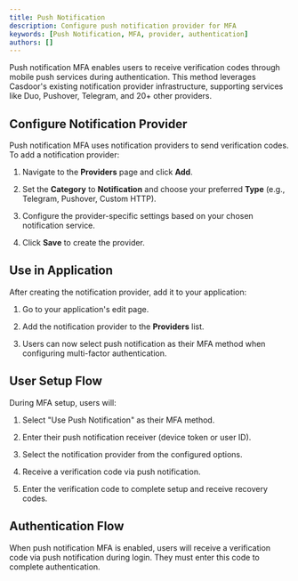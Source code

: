 ```yaml
---
title: Push Notification
description: Configure push notification provider for MFA
keywords: [Push Notification, MFA, provider, authentication]
authors: []
---
```


Push notification MFA enables users to receive verification codes through mobile push services during authentication. This method leverages Casdoor's existing notification provider infrastructure, supporting services like Duo, Pushover, Telegram, and 20+ other providers.

## Configure Notification Provider

Push notification MFA uses notification providers to send verification codes. To add a notification provider:

1. Navigate to the **Providers** page and click **Add**.

2. Set the **Category** to **Notification** and choose your preferred **Type** (e.g., Telegram, Pushover, Custom HTTP).

3. Configure the provider-specific settings based on your chosen notification service.

4. Click **Save** to create the provider.

## Use in Application

After creating the notification provider, add it to your application:

1. Go to your application's edit page.

2. Add the notification provider to the **Providers** list.

3. Users can now select push notification as their MFA method when configuring multi-factor authentication.

## User Setup Flow

During MFA setup, users will:

1. Select "Use Push Notification" as their MFA method.

2. Enter their push notification receiver (device token or user ID).

3. Select the notification provider from the configured options.

4. Receive a verification code via push notification.

5. Enter the verification code to complete setup and receive recovery codes.

## Authentication Flow

When push notification MFA is enabled, users will receive a verification code via push notification during login. They must enter this code to complete authentication.
